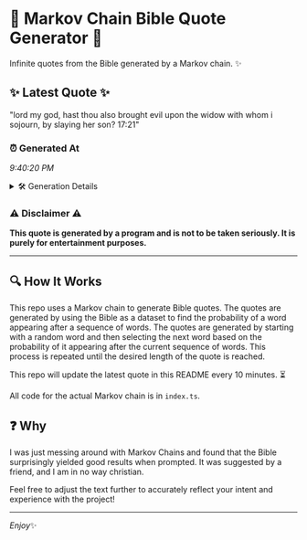 # 📖 Markov Chain Bible Quote Generator 📖

Infinite quotes from the Bible generated by a Markov chain. ✨

## ✨ Latest Quote ✨
"lord my god, hast thou also brought evil upon the widow with whom i sojourn, by slaying her son? 17:21"

### ⏰ Generated At
*9:40:20 PM*

<details>
    <summary>🛠️ Generation Details</summary>
    <p>
        <strong>🌱 Seed:</strong> lord<br>
        <strong>🔄 Iterations:</strong> 19<br>
        <strong>📜 Context History:</strong><br>[ lord ]: my<br>[ lord, my ]: god,<br>[ lord, my, god, ]: hast<br>[ lord, my, god,, hast ]: thou<br>[ lord, my, god,, hast, thou ]: also<br>[ lord, my, god,, hast, thou, also ]: brought<br>[ my, god,, hast, thou, also, brought ]: evil<br>[ god,, hast, thou, also, brought, evil ]: upon<br>[ hast, thou, also, brought, evil, upon ]: the<br>[ thou, also, brought, evil, upon, the ]: widow<br>[ also, brought, evil, upon, the, widow ]: with<br>[ brought, evil, upon, the, widow, with ]: whom<br>[ evil, upon, the, widow, with, whom ]: i<br>[ upon, the, widow, with, whom, i ]: sojourn,<br>[ the, widow, with, whom, i, sojourn, ]: by<br>[ widow, with, whom, i, sojourn,, by ]: slaying<br>[ with, whom, i, sojourn,, by, slaying ]: her<br>[ whom, i, sojourn,, by, slaying, her ]: son?<br>[ i, sojourn,, by, slaying, her, son? ]: 17:21<br>
    </p>
</details>

### ⚠️ Disclaimer ⚠️
**This quote is generated by a program and is not to be taken seriously. It is purely for entertainment purposes.**

---

## 🔍 How It Works

This repo uses a Markov chain to generate Bible quotes. The quotes are generated by using the Bible as a dataset to find the probability of a word appearing after a sequence of words. The quotes are generated by starting with a random word and then selecting the next word based on the probability of it appearing after the current sequence of words. This process is repeated until the desired length of the quote is reached.

This repo will update the latest quote in this README every 10 minutes. ⏳

All code for the actual Markov chain is in `index.ts`.

## ❓ Why

I was just messing around with Markov Chains and found that the Bible surprisingly yielded good results when prompted. 
It was suggested by a friend, and I am in no way christian.

Feel free to adjust the text further to accurately reflect your intent and experience with the project!

---

*Enjoy*✨
